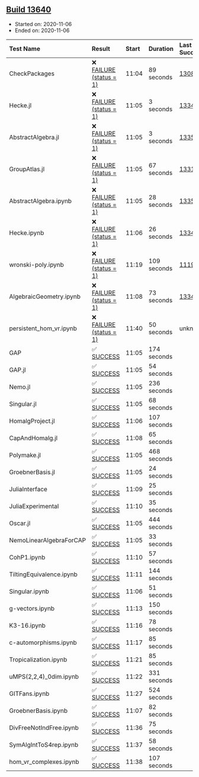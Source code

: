 ## [Build 13640](https://oscarci.mathematik.uni-kl.de/job/oscar/13640/)

* Started on: 2020-11-06
* Ended on: 2020-11-06

| Test Name    | Result | Start | Duration | Last Success | First Failure |
|:-------------|:-------|:------|:---------|:-------------|:--------------|
| CheckPackages | ❌ [FAILURE (status = 1)](https://oscarci.mathematik.uni-kl.de/job/oscar/13640/artifact/logs/build-13640/CheckPackages.log) | 11:04 | 89 seconds | [13085](https://oscarci.mathematik.uni-kl.de/job/oscar/13085/) | [13086](https://oscarci.mathematik.uni-kl.de/job/oscar/13086/) |
| Hecke.jl | ❌ [FAILURE (status = 1)](https://oscarci.mathematik.uni-kl.de/job/oscar/13640/artifact/logs/build-13640/Hecke.jl.log) | 11:05 | 3 seconds | [13341](https://oscarci.mathematik.uni-kl.de/job/oscar/13341/) | [13342](https://oscarci.mathematik.uni-kl.de/job/oscar/13342/) |
| AbstractAlgebra.jl | ❌ [FAILURE (status = 1)](https://oscarci.mathematik.uni-kl.de/job/oscar/13640/artifact/logs/build-13640/AbstractAlgebra.jl.log) | 11:05 | 3 seconds | [13355](https://oscarci.mathematik.uni-kl.de/job/oscar/13355/) | [13356](https://oscarci.mathematik.uni-kl.de/job/oscar/13356/) |
| GroupAtlas.jl | ❌ [FAILURE (status = 1)](https://oscarci.mathematik.uni-kl.de/job/oscar/13640/artifact/logs/build-13640/GroupAtlas.jl.log) | 11:05 | 67 seconds | [13311](https://oscarci.mathematik.uni-kl.de/job/oscar/13311/) | [13312](https://oscarci.mathematik.uni-kl.de/job/oscar/13312/) |
| AbstractAlgebra.ipynb | ❌ [FAILURE (status = 1)](https://oscarci.mathematik.uni-kl.de/job/oscar/13640/artifact/logs/build-13640/AbstractAlgebra.ipynb.log) | 11:05 | 28 seconds | [13355](https://oscarci.mathematik.uni-kl.de/job/oscar/13355/) | [13356](https://oscarci.mathematik.uni-kl.de/job/oscar/13356/) |
| Hecke.ipynb | ❌ [FAILURE (status = 1)](https://oscarci.mathematik.uni-kl.de/job/oscar/13640/artifact/logs/build-13640/Hecke.ipynb.log) | 11:06 | 26 seconds | [13341](https://oscarci.mathematik.uni-kl.de/job/oscar/13341/) | [13342](https://oscarci.mathematik.uni-kl.de/job/oscar/13342/) |
| wronski-poly.ipynb | ❌ [FAILURE (status = 1)](https://oscarci.mathematik.uni-kl.de/job/oscar/13640/artifact/logs/build-13640/wronski-poly.ipynb.log) | 11:19 | 109 seconds | [11192](https://oscarci.mathematik.uni-kl.de/job/oscar/11192/) | [11193](https://oscarci.mathematik.uni-kl.de/job/oscar/11193/) |
| AlgebraicGeometry.ipynb | ❌ [FAILURE (status = 1)](https://oscarci.mathematik.uni-kl.de/job/oscar/13640/artifact/logs/build-13640/AlgebraicGeometry.ipynb.log) | 11:08 | 73 seconds | [13341](https://oscarci.mathematik.uni-kl.de/job/oscar/13341/) | [13342](https://oscarci.mathematik.uni-kl.de/job/oscar/13342/) |
| persistent_hom_vr.ipynb | ❌ [FAILURE (status = 1)](https://oscarci.mathematik.uni-kl.de/job/oscar/13640/artifact/logs/build-13640/persistent_hom_vr.ipynb.log) | 11:40 | 50 seconds | unknown | unknown |
| GAP | ✅ [SUCCESS](https://oscarci.mathematik.uni-kl.de/job/oscar/13640/artifact/logs/build-13640/GAP.log) | 11:05 | 174 seconds |  |  |
| GAP.jl | ✅ [SUCCESS](https://oscarci.mathematik.uni-kl.de/job/oscar/13640/artifact/logs/build-13640/GAP.jl.log) | 11:05 | 54 seconds |  |  |
| Nemo.jl | ✅ [SUCCESS](https://oscarci.mathematik.uni-kl.de/job/oscar/13640/artifact/logs/build-13640/Nemo.jl.log) | 11:05 | 236 seconds |  |  |
| Singular.jl | ✅ [SUCCESS](https://oscarci.mathematik.uni-kl.de/job/oscar/13640/artifact/logs/build-13640/Singular.jl.log) | 11:05 | 68 seconds |  |  |
| HomalgProject.jl | ✅ [SUCCESS](https://oscarci.mathematik.uni-kl.de/job/oscar/13640/artifact/logs/build-13640/HomalgProject.jl.log) | 11:06 | 107 seconds |  |  |
| CapAndHomalg.jl | ✅ [SUCCESS](https://oscarci.mathematik.uni-kl.de/job/oscar/13640/artifact/logs/build-13640/CapAndHomalg.jl.log) | 11:08 | 65 seconds |  |  |
| Polymake.jl | ✅ [SUCCESS](https://oscarci.mathematik.uni-kl.de/job/oscar/13640/artifact/logs/build-13640/Polymake.jl.log) | 11:05 | 468 seconds |  |  |
| GroebnerBasis.jl | ✅ [SUCCESS](https://oscarci.mathematik.uni-kl.de/job/oscar/13640/artifact/logs/build-13640/GroebnerBasis.jl.log) | 11:05 | 24 seconds |  |  |
| JuliaInterface | ✅ [SUCCESS](https://oscarci.mathematik.uni-kl.de/job/oscar/13640/artifact/logs/build-13640/JuliaInterface.log) | 11:09 | 25 seconds |  |  |
| JuliaExperimental | ✅ [SUCCESS](https://oscarci.mathematik.uni-kl.de/job/oscar/13640/artifact/logs/build-13640/JuliaExperimental.log) | 11:10 | 35 seconds |  |  |
| Oscar.jl | ✅ [SUCCESS](https://oscarci.mathematik.uni-kl.de/job/oscar/13640/artifact/logs/build-13640/Oscar.jl.log) | 11:05 | 444 seconds |  |  |
| NemoLinearAlgebraForCAP | ✅ [SUCCESS](https://oscarci.mathematik.uni-kl.de/job/oscar/13640/artifact/logs/build-13640/NemoLinearAlgebraForCAP.log) | 11:05 | 33 seconds |  |  |
| CohP1.ipynb | ✅ [SUCCESS](https://oscarci.mathematik.uni-kl.de/job/oscar/13640/artifact/logs/build-13640/CohP1.ipynb.log) | 11:10 | 57 seconds |  |  |
| TiltingEquivalence.ipynb | ✅ [SUCCESS](https://oscarci.mathematik.uni-kl.de/job/oscar/13640/artifact/logs/build-13640/TiltingEquivalence.ipynb.log) | 11:11 | 144 seconds |  |  |
| Singular.ipynb | ✅ [SUCCESS](https://oscarci.mathematik.uni-kl.de/job/oscar/13640/artifact/logs/build-13640/Singular.ipynb.log) | 11:06 | 51 seconds |  |  |
| g-vectors.ipynb | ✅ [SUCCESS](https://oscarci.mathematik.uni-kl.de/job/oscar/13640/artifact/logs/build-13640/g-vectors.ipynb.log) | 11:13 | 150 seconds |  |  |
| K3-16.ipynb | ✅ [SUCCESS](https://oscarci.mathematik.uni-kl.de/job/oscar/13640/artifact/logs/build-13640/K3-16.ipynb.log) | 11:16 | 78 seconds |  |  |
| c-automorphisms.ipynb | ✅ [SUCCESS](https://oscarci.mathematik.uni-kl.de/job/oscar/13640/artifact/logs/build-13640/c-automorphisms.ipynb.log) | 11:17 | 85 seconds |  |  |
| Tropicalization.ipynb | ✅ [SUCCESS](https://oscarci.mathematik.uni-kl.de/job/oscar/13640/artifact/logs/build-13640/Tropicalization.ipynb.log) | 11:21 | 85 seconds |  |  |
| uMPS(2,2,4)_0dim.ipynb | ✅ [SUCCESS](https://oscarci.mathematik.uni-kl.de/job/oscar/13640/artifact/logs/build-13640/uMPS-2-2-4-_0dim.ipynb.log) | 11:22 | 331 seconds |  |  |
| GITFans.ipynb | ✅ [SUCCESS](https://oscarci.mathematik.uni-kl.de/job/oscar/13640/artifact/logs/build-13640/GITFans.ipynb.log) | 11:27 | 524 seconds |  |  |
| GroebnerBasis.ipynb | ✅ [SUCCESS](https://oscarci.mathematik.uni-kl.de/job/oscar/13640/artifact/logs/build-13640/GroebnerBasis.ipynb.log) | 11:07 | 82 seconds |  |  |
| DivFreeNotIndFree.ipynb | ✅ [SUCCESS](https://oscarci.mathematik.uni-kl.de/job/oscar/13640/artifact/logs/build-13640/DivFreeNotIndFree.ipynb.log) | 11:36 | 75 seconds |  |  |
| SymAlgIntToS4rep.ipynb | ✅ [SUCCESS](https://oscarci.mathematik.uni-kl.de/job/oscar/13640/artifact/logs/build-13640/SymAlgIntToS4rep.ipynb.log) | 11:37 | 58 seconds |  |  |
| hom_vr_complexes.ipynb | ✅ [SUCCESS](https://oscarci.mathematik.uni-kl.de/job/oscar/13640/artifact/logs/build-13640/hom_vr_complexes.ipynb.log) | 11:38 | 107 seconds |  |  |
